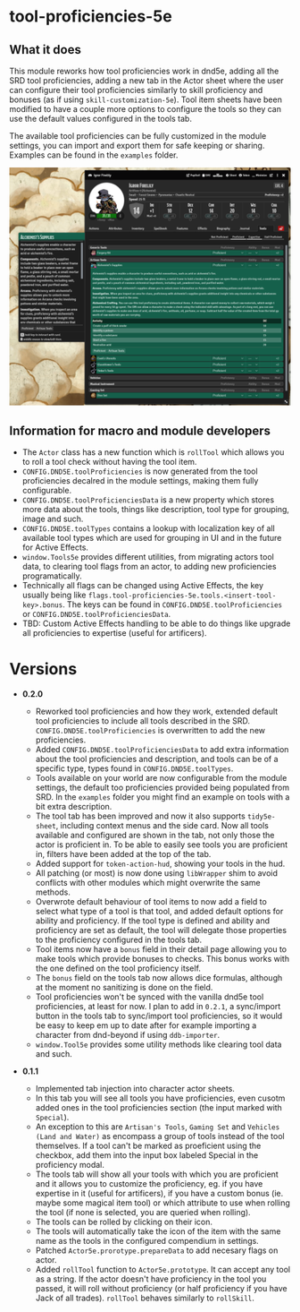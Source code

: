 # tool-proficiencies-5e

## What it does

This module reworks how tool proficiencies work in dnd5e, adding all the SRD tool proficiencies, adding a new tab in the Actor sheet where the user can configure their tool proficiencies similarly to skill proficiency and bonuses (as if using `skill-customization-5e`). Tool item sheets have been modified to have a couple more options to configure the tools so they can use the default values configured in the tools tab.

The available tool proficiencies can be fully customized in the module settings, you can import and export them for safe keeping or sharing. Examples can be found in the `examples` folder.

![](./docs/tool-tab.png)

## Information for macro and module developers

- The `Actor` class has a new function which is `rollTool` which allows you to roll a tool check without having the tool item.
- `CONFIG.DND5E.toolProficiencies` is now generated from the tool proficiencies decalred in the module settings, making them fully configurable.
- `CONFIG.DND5E.toolProficienciesData` is a new property which stores more data about the tools, things like description, tool type for grouping, image and such.
- `CONFIG.DND5E.toolTypes` contains a lookup with localization key of all available tool types which are used for grouping in UI and in the future for Active Effects.
- `window.Tools5e` provides different utilities, from migrating actors tool data, to clearing tool flags from an actor, to adding new proficiencies programatically.
- Technically all flags can be changed using Active Effects, the key usually being like `flags.tool-proficiencies-5e.tools.<insert-tool-key>.bonus`. The keys can be found in `CONFIG.DND5E.toolProficiencies` or `CONFIG.DND5E.toolProficienciesData`.
- TBD: Custom Active Effects handling to be able to do things like upgrade all proficiencies to expertise (useful for artificers).

# Versions

- **0.2.0**
  - Reworked tool proficiencies and how they work, extended default tool proficiencies to include all tools described in the SRD. `CONFIG.DND5E.toolProficiencies` is overwritten to add the new proficiencies.
  - Added `CONFIG.DND5E.toolProficienciesData` to add extra information about the tool proficiencies and description, and tools can be of a specific type, types found in `CONFIG.DND5E.toolTypes`.
  - Tools available on your world are now configurable from the module settings, the default too proficiencies provided being populated from SRD. In the `examples` folder you might find an example on tools with a bit extra description.
  - The tool tab has been improved and now it also supports `tidy5e-sheet`, including context menus and the side card. Now all tools available and configured are shown in the tab, not only those the actor is proficient in. To be able to easily see tools you are proficient in, filters have been added at the top of the tab.
  - Added support for `token-action-hud`, showing your tools in the hud.
  - All patching (or most) is now done using `libWrapper` shim to avoid conflicts with other modules which might overwrite the same methods.
  - Overwrote default behaviour of tool items to now add a field to select what type of a tool is that tool, and added default options for ability and proficiency. If the tool type is defined and ability and proficiency are set as default, the tool will delegate those properties to the proficiency configured in the tools tab.
  - Tool items now have a `bonus` field in their detail page allowing you to make tools which provide bonuses to checks. This bonus works with the one defined on the tool proficiency itself.
  - The `bonus` field on the tools tab now allows dice formulas, although at the moment no sanitizing is done on the field.
  - Tool proficiencies won't be synced with the vanilla dnd5e tool proficiencies, at least for now. I plan to add in `0.2.1`, a sync/import button in the tools tab to sync/import tool proficiencies, so it would be easy to keep em up to date after for example importing a character from dnd-beyond if using `ddb-importer`.
  - `window.Tool5e` provides some utility methods like clearing tool data and such.

- **0.1.1** 
  - Implemented tab injection into character actor sheets.
  - In this tab you will see all tools you have proficiencies, even cusotm added ones in the tool proficiencies section (the input marked with `Special`).
  - An exception to this are `Artisan's Tools`, `Gaming Set` and `Vehicles (Land and Water)` as encompass a group of tools instead of the tool themselves. If a tool can't be marked as proeficient using the checkbox, add them into the input box labeled Special in the proficiency modal.
  - The tools tab will show all your tools with which you are proficient and it allows you to customize the proficiency, eg. if you have expertise in it (useful for artificers), if you have a custom bonus (ie. maybe some magical item tool) or which attribute to use when rolling the tool (if none is selected, you are queried when rolling).
  - The tools can be rolled by clicking on their icon.
  - The tools will automatically take the icon of the item with the same name as the tools in the configured compendium in settings.
  - Patched `Actor5e.prorotype.prepareData` to add necesary flags on actor.
  - Added `rollTool` function to `Actor5e.prototype`. It can accept any tool as a string. If the actor doesn't have proficiency in the tool you passed, it will roll without proficiency (or half proficiency if you have Jack of all trades). `rollTool` behaves similarly to `rollSkill`.

